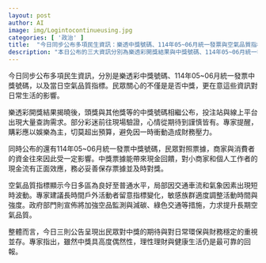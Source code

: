 ```yaml
---
layout: post
author: AI
image: img/Logintocontinueusing.jpg
categories: [ '政治' ]
title:  "今日同步公布多項民生資訊：樂透中獎號碼、114年05~06月統一發票與空氣品質指標"
description: "本日公布的三大資訊分別為樂透彩開獎結果與中獎號碼、114年05~06月統一發票中獎號碼及中獎票據對小商家與個人現金流的影響，以及空氣品質指標與日常健康、政府加強空品監測與綠色交通等長期措施。專家提醒投注以娛樂為主、理性理財、妥善保存票據並及時對獎，長時間戶外活動者留意指標變化。"
---
```

今日同步公布多項民生資訊，分別是樂透彩中獎號碼、114年05~06月統一發票中獎號碼，以及當日空氣品質指標。民眾關心的不僅是是否中獎，更在意這些資訊對日常生活的影響。

樂透彩開獎結果揭曉後，頭獎與其他獎等的中獎號碼相繼公布，投注站與線上平台出現大量查詢需求。部分彩迷前往現場驗證，心情從期待到謹慎皆有。專家提醒，購彩應以娛樂為主，切莫超出預算，避免因一時衝動造成財務壓力。

同時公布的還有114年05~06月統一發票中獎號碼，民眾對照票據，商家與消費者的資金往來因此受一定影響。中獎票據能帶來現金回饋，對小商家和個人工作者的現金流有正面效應，務必妥善保存票據並及時對獎。

空氣品質指標顯示今日多區為良好至普通水平，局部因交通車流和氣象因素出現短時波動。專家建議長時間戶外活動者留意指標變化，敏感族群適度調整活動時間與強度。政府部門則宣佈將加強空品監測與減碳、綠色交通等措施，力求提升長期空氣品質。

整體而言，今日三則公告呈現出民眾對中獎的期待與對日常環保與財務穩定的重視並存。專家指出，雖然中獎具高度偶然性，理性理財與健康生活仍是最可靠的回報。